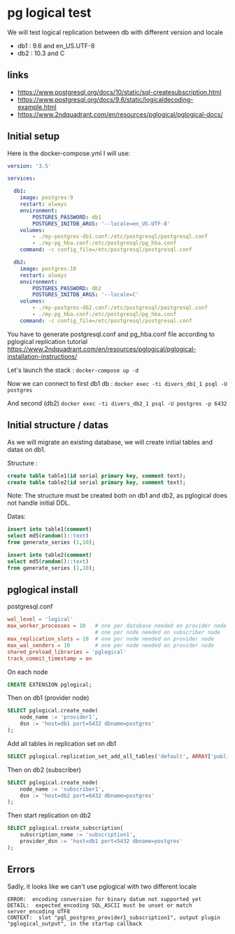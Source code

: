 # pg logical test
We will test logical replication between db with different version and locale

- db1 : 9.6 and en_US.UTF-8
- db2 : 10.3 and C

## links

- https://www.postgresql.org/docs/10/static/sql-createsubscription.html
- https://www.postgresql.org/docs/9.6/static/logicaldecoding-example.html
- https://www.2ndquadrant.com/en/resources/pglogical/pglogical-docs/

## Initial setup

Here is the docker-compose.yml I will use:

```yaml
version: '3.5'

services:

  db1:
    image: postgres:9
    restart: always
    environment:
        POSTGRES_PASSWORD: db1
        POSTGRES_INITDB_ARGS: '--locale=en_US.UTF-8'
    volumes:
        - ./my-postgres-db1.conf:/etc/postgresql/postgresql.conf
        - ./my-pg_hba.conf:/etc/postgresql/pg_hba.conf
    command: -c config_file=/etc/postgresql/postgresql.conf

  db2:
    image: postgres:10
    restart: always
    environment:
        POSTGRES_PASSWORD: db2
        POSTGRES_INITDB_ARGS: '--locale=C'
    volumes:
        - ./my-postgres-db2.conf:/etc/postgresql/postgresql.conf
        - ./my-pg_hba.conf:/etc/postgresql/pg_hba.conf
    command: -c config_file=/etc/postgresql/postgresql.conf
```

You have to generate postgresql.conf and pg_hba.conf file according to pglogical replication tutorial
https://www.2ndquadrant.com/en/resources/pglogical/pglogical-installation-instructions/

Let's launch the stack : `docker-compose up -d`

Now we can connect to first db1 db : `docker exec -ti divers_db1_1 psql -U postgres`

And second (db2) `docker exec -ti divers_db2_1 psql -U postgres -p 6432`

## Initial structure / datas

As we will migrate an existing database, we will create initial tables and datas on db1.

Structure :
```sql
create table table1(id serial primary key, comment text);
create table table2(id serial primary key, comment text);
```

Note: The structure must be created both on db1 and db2, as pglogical does not handle
initial DDL.


Datas:
```sql
insert into table1(comment)
select md5(random()::text)
from generate_series (1,10);

insert into table2(comment)
select md5(random()::text)
from generate_series (1,10);
```


## pglogical install

postgresql.conf

```conf
wal_level = 'logical'
max_worker_processes = 10   # one per database needed on provider node
                            # one per node needed on subscriber node
max_replication_slots = 10  # one per node needed on provider node
max_wal_senders = 10        # one per node needed on provider node
shared_preload_libraries = 'pglogical'
track_commit_timestamp = on
```

On each node

```sql
CREATE EXTENSION pglogical;
```

Then on db1 (provider node)

```sql
SELECT pglogical.create_node(
    node_name := 'provider1',
    dsn := 'host=db1 port=5432 dbname=postgres'
);
```

Add all tables in replication set on db1

```sql
SELECT pglogical.replication_set_add_all_tables('default', ARRAY['public']);
```

Then on db2 (subscriber)

```sql
SELECT pglogical.create_node(
    node_name := 'subscriber1',
    dsn := 'host=db2 port=6432 dbname=postgres'
);
```

Then start replication on db2

```sql
SELECT pglogical.create_subscription(
    subscription_name := 'subscription1',
    provider_dsn := 'host=db1 port=5432 dbname=postgres'
);
```

## Errors

Sadly, it looks like we can't use pglogical with two different locale

```
ERROR:  encoding conversion for binary datum not supported yet
DETAIL:  expected_encoding SQL_ASCII must be unset or match server_encoding UTF8
CONTEXT:  slot "pgl_postgres_provider1_subscription1", output plugin "pglogical_output", in the startup callback
```
